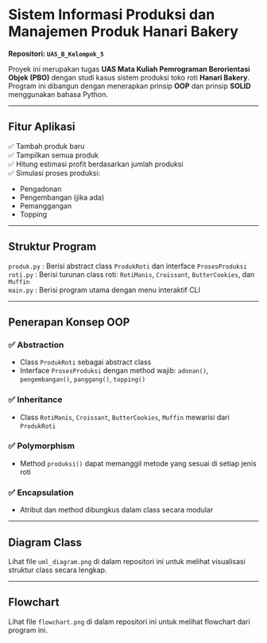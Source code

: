 # Sistem Informasi Produksi dan Manajemen Produk Hanari Bakery
**Repositori: `UAS_B_Kelompok_5`**

Proyek ini merupakan tugas **UAS Mata Kuliah Pemrograman Berorientasi Objek (PBO)** dengan studi kasus sistem produksi toko roti **Hanari Bakery**. Program ini dibangun dengan menerapkan prinsip **OOP** dan prinsip **SOLID** menggunakan bahasa Python.

---

## Fitur Aplikasi

✅ Tambah produk baru  
✅ Tampilkan semua produk  
✅ Hitung estimasi profit berdasarkan jumlah produksi  
✅ Simulasi proses produksi:  
- Pengadonan  
- Pengembangan (jika ada)  
- Pemanggangan  
- Topping  

---

## Struktur Program

`produk.py`  : Berisi abstract class `ProdukRoti` dan interface `ProsesProduksi`  
`roti.py`    : Berisi turunan class roti: `RotiManis`, `Croissant`, `ButterCookies`, dan `Muffin`  
`main.py`    : Berisi program utama dengan menu interaktif CLI  

---

## Penerapan Konsep OOP

### ✅ Abstraction
- Class `ProdukRoti` sebagai abstract class  
- Interface `ProsesProduksi` dengan method wajib: `adonan()`, `pengembangan()`, `panggang()`, `topping()`

### ✅ Inheritance
- Class `RotiManis`, `Croissant`, `ButterCookies`, `Muffin` mewarisi dari `ProdukRoti`

### ✅ Polymorphism
- Method `produksi()` dapat memanggil metode yang sesuai di setiap jenis roti

### ✅ Encapsulation
- Atribut dan method dibungkus dalam class secara modular

---

## Diagram Class

Lihat file `uml_diagram.png` di dalam repositori ini untuk melihat visualisasi struktur class secara lengkap.

---

## Flowchart

Lihat file `flowchart.png` di dalam repositori ini untuk melihat flowchart dari program ini.
